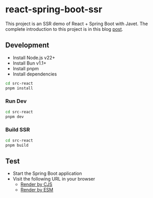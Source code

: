 # react-spring-boot-ssr

This project is an SSR demo of React + Spring Boot with Javet. The complete introduction to this project is in this blog [post](https://blog.caoccao.com/ssr-react-spring-boot-with-javet-536282ff0edb).

## Development

* Install Node.js v22+
* Install Bun v1.1+
* Install pnpm
* Install dependencies

```bash
cd src-react
pnpm install
```

### Run Dev

```bash
cd src-react
pnpm dev
```

### Build SSR

```bash
cd src-react
pnpm build
```

## Test

* Start the Spring Boot application
* Visit the following URL in your browser
  * [Render by CJS](http://localhost:8080/render-by-cjs)
  * [Render by ESM](http://localhost:8080/render-by-esm)
